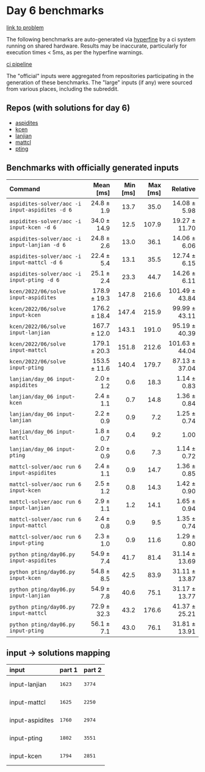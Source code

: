 # Day 6 benchmarks

[link to problem](http://adventofcode.com/2022/day/6)

The following benchmarks are auto-generated via [hyperfine](https://github.com/sharkdp/hyperfine) by a ci system running on shared hardware. Results may be inaccurate, particularly for execution times < 5ms, as per the hyperfine warnings.

[ci pipeline](http://ci.papercode.net:8080/teams/aoc2022/pipelines/aoc-compare-2022)

The "official" inputs were aggregated from repositories participating in the generation of these benchmarks. The "large" inputs (if any) were sourced from various places, including the subreddit.

## Repos (with solutions for day 6)


- [aspidites](https://github.com/aspidites/aoc2022)
- [kcen](https://github.com/kcen/AdventOfCode)
- [lanjian](https://github.com/LanJian/aoc-2022)
- [mattcl](https://github.com/mattcl/aoc2022)
- [pting](https://github.com/pting/aoc2022)

## Benchmarks with officially generated inputs
| Command | Mean [ms] | Min [ms] | Max [ms] | Relative |
|:---|---:|---:|---:|---:|
| `aspidites-solver/aoc -i input-aspidites -d 6` | 24.8 ± 1.9 | 13.7 | 35.0 | 14.08 ± 5.98 |
| `aspidites-solver/aoc -i input-kcen -d 6` | 34.0 ± 14.9 | 12.5 | 107.9 | 19.27 ± 11.70 |
| `aspidites-solver/aoc -i input-lanjian -d 6` | 24.8 ± 2.6 | 13.0 | 36.1 | 14.06 ± 6.06 |
| `aspidites-solver/aoc -i input-mattcl -d 6` | 22.4 ± 5.4 | 13.1 | 35.5 | 12.74 ± 6.15 |
| `aspidites-solver/aoc -i input-pting -d 6` | 25.1 ± 2.4 | 23.3 | 44.7 | 14.26 ± 6.11 |
| `kcen/2022/06/solve input-aspidites` | 178.9 ± 19.3 | 147.8 | 216.6 | 101.49 ± 43.84 |
| `kcen/2022/06/solve input-kcen` | 176.2 ± 18.4 | 147.4 | 215.9 | 99.99 ± 43.11 |
| `kcen/2022/06/solve input-lanjian` | 167.7 ± 12.0 | 143.1 | 191.0 | 95.19 ± 40.39 |
| `kcen/2022/06/solve input-mattcl` | 179.1 ± 20.3 | 151.8 | 212.6 | 101.63 ± 44.04 |
| `kcen/2022/06/solve input-pting` | 153.5 ± 11.6 | 140.4 | 179.7 | 87.13 ± 37.04 |
| `lanjian/day_06 input-aspidites` | 2.0 ± 1.2 | 0.6 | 18.3 | 1.14 ± 0.83 |
| `lanjian/day_06 input-kcen` | 2.4 ± 1.1 | 0.7 | 14.8 | 1.36 ± 0.84 |
| `lanjian/day_06 input-lanjian` | 2.2 ± 0.9 | 0.9 | 7.2 | 1.25 ± 0.74 |
| `lanjian/day_06 input-mattcl` | 1.8 ± 0.7 | 0.4 | 9.2 | 1.00 |
| `lanjian/day_06 input-pting` | 2.0 ± 0.9 | 0.6 | 7.3 | 1.14 ± 0.72 |
| `mattcl-solver/aoc run 6 input-aspidites` | 2.4 ± 1.1 | 0.9 | 14.7 | 1.36 ± 0.85 |
| `mattcl-solver/aoc run 6 input-kcen` | 2.5 ± 1.2 | 0.8 | 14.3 | 1.42 ± 0.90 |
| `mattcl-solver/aoc run 6 input-lanjian` | 2.9 ± 1.1 | 1.2 | 14.1 | 1.65 ± 0.94 |
| `mattcl-solver/aoc run 6 input-mattcl` | 2.4 ± 0.8 | 0.9 | 9.5 | 1.35 ± 0.74 |
| `mattcl-solver/aoc run 6 input-pting` | 2.3 ± 1.0 | 0.9 | 11.6 | 1.29 ± 0.80 |
| `python pting/day06.py input-aspidites` | 54.9 ± 7.4 | 41.7 | 81.4 | 31.14 ± 13.69 |
| `python pting/day06.py input-kcen` | 54.8 ± 8.5 | 42.5 | 83.9 | 31.11 ± 13.87 |
| `python pting/day06.py input-lanjian` | 54.9 ± 7.8 | 40.6 | 75.1 | 31.17 ± 13.77 |
| `python pting/day06.py input-mattcl` | 72.9 ± 32.3 | 43.2 | 176.6 | 41.37 ± 25.21 |
| `python pting/day06.py input-pting` | 56.1 ± 7.1 | 43.0 | 76.1 | 31.81 ± 13.91 |

## input -> solutions mapping
|input|part 1|part 2|
|:---|:---|:---|
|input-lanjian|<pre>1623</pre>|<pre>3774</pre>|
|input-mattcl|<pre>1625</pre>|<pre>2250</pre>|
|input-aspidites|<pre>1760</pre>|<pre>2974</pre>|
|input-pting|<pre>1802</pre>|<pre>3551</pre>|
|input-kcen|<pre>1794</pre>|<pre>2851</pre>|
